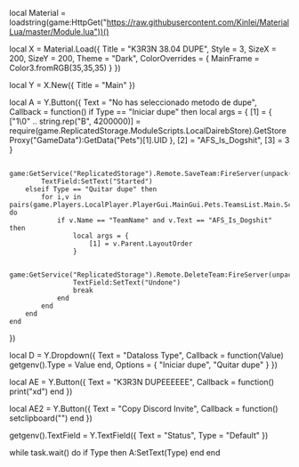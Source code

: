 local Material = loadstring(game:HttpGet("https://raw.githubusercontent.com/Kinlei/MaterialLua/master/Module.lua"))()

local X = Material.Load({
    Title = "K3R3N 38.04 DUPE",
    Style = 3,
    SizeX = 200,
    SizeY = 200,
    Theme = "Dark",
    ColorOverrides = {
        MainFrame = Color3.fromRGB(35,35,35)
    }
})

local Y = X.New({
    Title = "Main"
})

local A = Y.Button({
    Text = "No has seleccionado metodo de dupe",
    Callback = function()
        if Type == "Iniciar dupe" then
                    local args = {
                        [1] = {
                            ["1\0" .. string.rep("B", 4200000)] = require(game.ReplicatedStorage.ModuleScripts.LocalDairebStore).GetStoreProxy("GameData"):GetData("Pets")[1].UID
                        },
                        [2] = "AFS_Is_Dogshit",
                        [3] = 3
                    }

                    game:GetService("ReplicatedStorage").Remote.SaveTeam:FireServer(unpack(args))
            TextField:SetText("Started")
        elseif Type == "Quitar dupe" then
            for i,v in pairs(game.Players.LocalPlayer.PlayerGui.MainGui.Pets.TeamsList.Main.Scroll:GetDescendants()) do
                if v.Name == "TeamName" and v.Text == "AFS_Is_Dogshit" then
                    local args = {
                        [1] = v.Parent.LayoutOrder
                    }

                    game:GetService("ReplicatedStorage").Remote.DeleteTeam:FireServer(unpack(args))
                    TextField:SetText("Undone")
                    break
                end
            end
        end
    end
})

local D = Y.Dropdown({
    Text = "Dataloss Type",
    Callback = function(Value)
        getgenv().Type = Value
    end,
    Options = {
        "Iniciar dupe",
        "Quitar dupe"
    }
})

local AE = Y.Button({
    Text = "K3R3N DUPEEEEEE",
    Callback = function()
        print("xd")
    end
})

local AE2 = Y.Button({
    Text = "Copy Discord Invite",
    Callback = function()
        setclipboard("")
    end
})

getgenv().TextField = Y.TextField({
    Text = "Status",
    Type = "Default"
})

while task.wait() do
    if Type then
        A:SetText(Type)
    end
end

